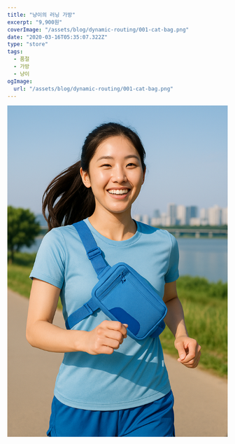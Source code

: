 ```yaml
---
title: "냥이의 러닝 가방"
excerpt: "9,900원"
coverImage: "/assets/blog/dynamic-routing/001-cat-bag.png"
date: "2020-03-16T05:35:07.322Z"
type: "store"
tags:
  - 품절
  - 가방
  - 냥이
ogImage:
  url: "/assets/blog/dynamic-routing/001-cat-bag.png"
---
```


![가방](/public/assets/blog/images/store-001-bag.png)